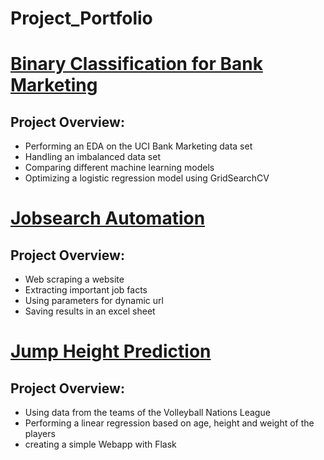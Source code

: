 # Project_Portfolio  
  
  
# [Binary Classification for Bank Marketing](https://github.com/Reik96/Bank_Marketing_Project)


## Project Overview:

* Performing an EDA on the UCI Bank Marketing data set
* Handling an imbalanced data set
* Comparing different machine learning models 
* Optimizing a logistic regression model using GridSearchCV





# [Jobsearch Automation](https://github.com/Reik96/Jobsearch-Automation)


## Project Overview:

* Web scraping a website
* Extracting important job facts
* Using parameters for dynamic url
* Saving results in an excel sheet


# [Jump Height Prediction](https://github.com/Reik96/Jump_Height_Prediction)

## Project Overview:

* Using data from the teams of the Volleyball Nations League
* Performing a linear regression based on age, height and weight of the players
* creating a simple Webapp with Flask
